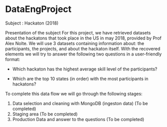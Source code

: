 # DataEngProject
Subject : Hackaton (2018)

Presentation of the subject
For this project, we have retrieved datasets about the hackatons that took place in the US in may 2018, provided by Prof Alex Nolte. We will use 3 datasets containing information about: the participants, the projects, and about the hackaton itself. With the recovered elements we will try to answer the following two questions in a user-friendly format:

  - Which hackaton has the highest average skill level of the participants?
               
  - Which are the top 10 states (in order) with the most participants in hackatons? 

To complete this data flow we will go through the following stages:

1. Data selection and cleaning with MongoDB (ingeston data)
        (To be completed)
2. Staging area 
        (To be completed)
3. Production Data and answer to the questions
        (To be completed)
